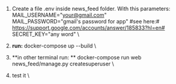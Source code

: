 1. Create a file .env inside news_feed folder. With this parameters: \
MAIL_USERNAME="your@gmail.com" \
MAIL_PASSWORD="gmail's password for app" #see here:# https://support.google.com/accounts/answer/185833?hl=en# \
SECRET_KEY="any word" \

2. **run:** docker-compose up --build \
3. **in other terminal run: ** docker-compose run web news_feed/manage.py createsuperuser \
4. test it \

